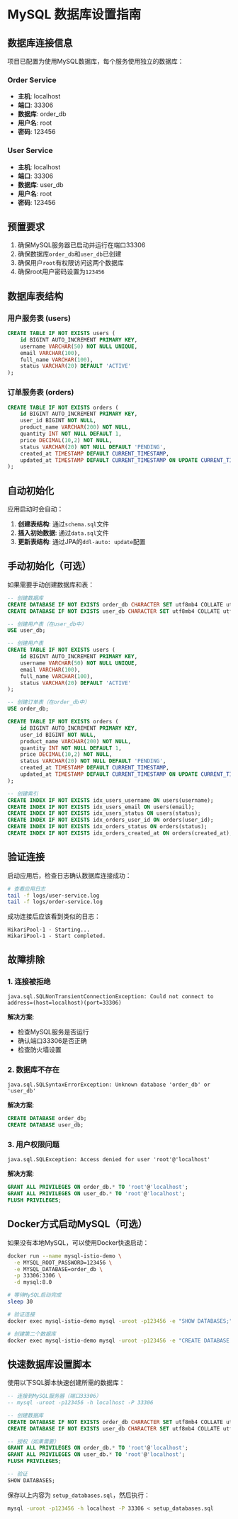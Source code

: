 # MySQL 数据库设置指南

## 数据库连接信息

项目已配置为使用MySQL数据库，每个服务使用独立的数据库：

### Order Service
- **主机**: localhost
- **端口**: 33306
- **数据库**: order_db
- **用户名**: root
- **密码**: 123456

### User Service
- **主机**: localhost
- **端口**: 33306
- **数据库**: user_db
- **用户名**: root
- **密码**: 123456

## 预置要求

1. 确保MySQL服务器已启动并运行在端口33306
2. 确保数据库`order_db`和`user_db`已创建
3. 确保用户`root`有权限访问这两个数据库
4. 确保root用户密码设置为`123456`

## 数据库表结构

### 用户服务表 (users)
```sql
CREATE TABLE IF NOT EXISTS users (
    id BIGINT AUTO_INCREMENT PRIMARY KEY,
    username VARCHAR(50) NOT NULL UNIQUE,
    email VARCHAR(100),
    full_name VARCHAR(100),
    status VARCHAR(20) DEFAULT 'ACTIVE'
);
```

### 订单服务表 (orders)
```sql
CREATE TABLE IF NOT EXISTS orders (
    id BIGINT AUTO_INCREMENT PRIMARY KEY,
    user_id BIGINT NOT NULL,
    product_name VARCHAR(200) NOT NULL,
    quantity INT NOT NULL DEFAULT 1,
    price DECIMAL(10,2) NOT NULL,
    status VARCHAR(20) NOT NULL DEFAULT 'PENDING',
    created_at TIMESTAMP DEFAULT CURRENT_TIMESTAMP,
    updated_at TIMESTAMP DEFAULT CURRENT_TIMESTAMP ON UPDATE CURRENT_TIMESTAMP
);
```

## 自动初始化

应用启动时会自动：

1. **创建表结构**: 通过`schema.sql`文件
2. **插入初始数据**: 通过`data.sql`文件
3. **更新表结构**: 通过JPA的`ddl-auto: update`配置

## 手动初始化（可选）

如果需要手动创建数据库和表：

```sql
-- 创建数据库
CREATE DATABASE IF NOT EXISTS order_db CHARACTER SET utf8mb4 COLLATE utf8mb4_unicode_ci;
CREATE DATABASE IF NOT EXISTS user_db CHARACTER SET utf8mb4 COLLATE utf8mb4_unicode_ci;

-- 创建用户表（在user_db中）
USE user_db;

-- 创建用户表
CREATE TABLE IF NOT EXISTS users (
    id BIGINT AUTO_INCREMENT PRIMARY KEY,
    username VARCHAR(50) NOT NULL UNIQUE,
    email VARCHAR(100),
    full_name VARCHAR(100),
    status VARCHAR(20) DEFAULT 'ACTIVE'
);

-- 创建订单表（在order_db中）
USE order_db;

CREATE TABLE IF NOT EXISTS orders (
    id BIGINT AUTO_INCREMENT PRIMARY KEY,
    user_id BIGINT NOT NULL,
    product_name VARCHAR(200) NOT NULL,
    quantity INT NOT NULL DEFAULT 1,
    price DECIMAL(10,2) NOT NULL,
    status VARCHAR(20) NOT NULL DEFAULT 'PENDING',
    created_at TIMESTAMP DEFAULT CURRENT_TIMESTAMP,
    updated_at TIMESTAMP DEFAULT CURRENT_TIMESTAMP ON UPDATE CURRENT_TIMESTAMP
);

-- 创建索引
CREATE INDEX IF NOT EXISTS idx_users_username ON users(username);
CREATE INDEX IF NOT EXISTS idx_users_email ON users(email);
CREATE INDEX IF NOT EXISTS idx_users_status ON users(status);
CREATE INDEX IF NOT EXISTS idx_orders_user_id ON orders(user_id);
CREATE INDEX IF NOT EXISTS idx_orders_status ON orders(status);
CREATE INDEX IF NOT EXISTS idx_orders_created_at ON orders(created_at);
```

## 验证连接

启动应用后，检查日志确认数据库连接成功：

```bash
# 查看应用日志
tail -f logs/user-service.log
tail -f logs/order-service.log
```

成功连接后应该看到类似的日志：
```
HikariPool-1 - Starting...
HikariPool-1 - Start completed.
```

## 故障排除

### 1. 连接被拒绝
```
java.sql.SQLNonTransientConnectionException: Could not connect to address=(host=localhost)(port=33306)
```

**解决方案**:
- 检查MySQL服务是否运行
- 确认端口33306是否正确
- 检查防火墙设置

### 2. 数据库不存在
```
java.sql.SQLSyntaxErrorException: Unknown database 'order_db' or 'user_db'
```

**解决方案**:
```sql
CREATE DATABASE order_db;
CREATE DATABASE user_db;
```

### 3. 用户权限问题
```
java.sql.SQLException: Access denied for user 'root'@'localhost'
```

**解决方案**:
```sql
GRANT ALL PRIVILEGES ON order_db.* TO 'root'@'localhost';
GRANT ALL PRIVILEGES ON user_db.* TO 'root'@'localhost';
FLUSH PRIVILEGES;
```

## Docker方式启动MySQL（可选）

如果没有本地MySQL，可以使用Docker快速启动：

```bash
docker run --name mysql-istio-demo \
  -e MYSQL_ROOT_PASSWORD=123456 \
  -e MYSQL_DATABASE=order_db \
  -p 33306:3306 \
  -d mysql:8.0

# 等待MySQL启动完成
sleep 30

# 验证连接
docker exec mysql-istio-demo mysql -uroot -p123456 -e "SHOW DATABASES;"

# 创建第二个数据库
docker exec mysql-istio-demo mysql -uroot -p123456 -e "CREATE DATABASE IF NOT EXISTS user_db;"
``` 

## 快速数据库设置脚本

使用以下SQL脚本快速创建所需的数据库：

```sql
-- 连接到MySQL服务器（端口33306）
-- mysql -uroot -p123456 -h localhost -P 33306

-- 创建数据库
CREATE DATABASE IF NOT EXISTS order_db CHARACTER SET utf8mb4 COLLATE utf8mb4_unicode_ci;
CREATE DATABASE IF NOT EXISTS user_db CHARACTER SET utf8mb4 COLLATE utf8mb4_unicode_ci;

-- 授权（如果需要）
GRANT ALL PRIVILEGES ON order_db.* TO 'root'@'localhost';
GRANT ALL PRIVILEGES ON user_db.* TO 'root'@'localhost';
FLUSH PRIVILEGES;

-- 验证
SHOW DATABASES;
```

保存以上内容为 `setup_databases.sql`，然后执行：

```bash
mysql -uroot -p123456 -h localhost -P 33306 < setup_databases.sql
```